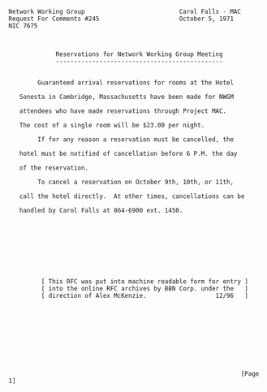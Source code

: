     Network Working Group                          Carol Falls - MAC
    Request For Comments #245                      October 5, 1971
    NIC 7675



                 Reservations for Network Working Group Meeting
                 ----------------------------------------------


            Guaranteed arrival reservations for rooms at the Hotel

       Sonesta in Cambridge, Massachusetts have been made for NWGM

       attendees who have made reservations through Project MAC.

       The cost of a single room will be $23.00 per night.

            If for any reason a reservation must be cancelled, the

       hotel must be notified of cancellation before 6 P.M. the day

       of the reservation.

            To cancel a reservation on October 9th, 10th, or 11th,

       call the hotel directly.  At other times, cancellations can be

       handled by Carol Falls at 864-6900 ext. 1450.









             [ This RFC was put into machine readable form for entry ]
             [ into the online RFC archives by BBN Corp. under the   ]
             [ direction of Alex McKenzie.                   12/96   ]










                                                                    [Page 1]
